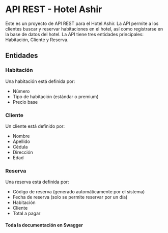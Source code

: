 # API REST - Hotel Ashir

Este es un proyecto de API REST para el Hotel Ashir. La API permite a los clientes buscar y reservar habitaciones en el hotel, así como registrarse en la base de datos del hotel. La API tiene tres entidades principales: Habitación, Cliente y Reserva.

## Entidades
### Habitación
Una habitación está definida por:

- Número
- Tipo de habitación (estándar o premium)
- Precio base

### Cliente
Un cliente está definido por:

- Nombre
- Apellido
- Cédula
- Dirección
- Edad

### Reserva
Una reserva está definida por:

- Código de reserva (generado automáticamente por el sistema)
- Fecha de reserva (solo se permite reservar por un día)
- Habitación
- Cliente
- Total a pagar

#### Toda la documentación en Swagger
